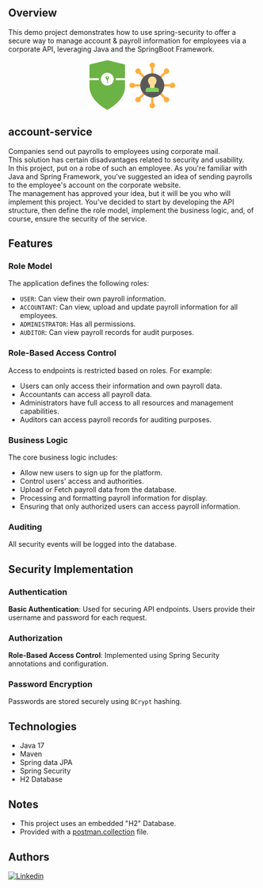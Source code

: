 ## Overview

This demo project demonstrates how to use spring-security 
to offer a secure way to manage account & payroll information 
for employees via a corporate API, leveraging Java and the SpringBoot Framework.

<p align="center">
<img height="100" src="docs/spring-security.svg" alt="overview"/>
<img height="100" src="docs/account-management.svg" alt="overview"/>
</p>

## account-service

Companies send out payrolls to employees using corporate mail.  
This solution has certain disadvantages related to security and usability.   
In this project, put on a robe of such an employee. As you're familiar with Java and Spring Framework, 
you've suggested an idea of sending payrolls to the employee's account on the corporate website.   
The management has approved your idea, but it will be you who will implement this project. 
You've decided to start by developing the API structure, then define the role model, implement the business logic, 
and, of course, ensure the security of the service.

## Features

### Role Model
The application defines the following roles:

- `USER`: Can view their own payroll information.
- `ACCOUNTANT`: Can view, upload and update payroll information for all employees.
- `ADMINISTRATOR`: Has all permissions.
- `AUDITOR`: Can view payroll records for audit purposes.

### Role-Based Access Control
Access to endpoints is restricted based on roles. For example:

- Users can only access their information and own payroll data.
- Accountants can access all payroll data.
- Administrators have full access to all resources and management capabilities.
- Auditors can access payroll records for auditing purposes.
### Business Logic
The core business logic includes:

- Allow new users to sign up for the platform.
- Control users' access and authorities.
- Upload or Fetch payroll data from the database.
- Processing and formatting payroll information for display.
- Ensuring that only authorized users can access payroll information.
### Auditing
All security events will be logged into the database.
## Security Implementation
### Authentication
**Basic Authentication**: Used for securing API endpoints. Users provide their username and password for each request.
### Authorization
**Role-Based Access Control**: Implemented using Spring Security annotations and configuration.
### Password Encryption
Passwords are stored securely using `BCrypt` hashing.


## Technologies
- Java 17
- Maven
- Spring data JPA
- Spring Security
- H2 Database

## Notes
- This project uses an embedded "H2" Database.
- Provided with a [postman.collection](docs/account-service.postman_collection.json) file.


## Authors
[![Linkedin](https://img.shields.io/badge/LinkedIn-0077B5?style=for-the-badge&logo=linkedin&logoColor=white&label=Muhammad%20Ali)](https://linkedin.com/in/zatribune)
